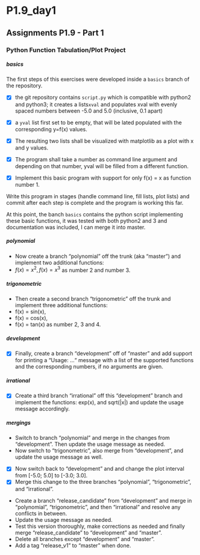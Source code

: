 # P1.9_day1
## Assignments P1.9 - Part 1
### Python Function Tabulation/Plot Project

##### basics

The first steps of this exercises were developed inside a `basics` branch of the repository.

- [x] the git repository contains `script.py` which is compatible with python2 and python3; it creates a lists`xval` and populates xval with evenly spaced numbers between -5.0 and 5.0 (inclusive, 0.1 apart) 

- [x] a `yval` list first set to be empty, that will be lated populated with the corresponding y=f(x) values. 

- [x] The resulting two lists shall be visualized with matplotlib as a plot with x and y values. 

- [x] The program shall take a number as command line argument and depending on that number, yval will be filled from a different function. 
- [x] Implement this basic program with support for only f(x) = x as function number 1. 

Write this program in stages (handle command line, fill lists, plot lists) and commit after each step is complete and the program is working this far.

At this point, the banch `basics` contains the python script implementing these basic functions, it was tested with both python2 and 3 and documentation was included, I can merge it into master.

##### polynomial

- Now create a branch “polynomial” off the trunk (aka “master”) and implement two additional functions: 
- $f(x) = x^2, f(x) = x^3$ as number 2 and number 3. 

##### trigonometric

- Then create a second branch “trigonometric” off the trunk and implement three additional functions: 
- f(x) = sin(x), 
- f(x) = cos(x),
- f(x) = tan(x) as number 2, 3 and 4.

##### development

- [x] Finally, create a branch “development” off of “master” and add support for printing a “Usage: ...“ message with a list of the supported functions and the corresponding numbers, if no arguments are given.

##### irrational

- [x] Create a third branch “irrational” off this “development” branch and implement the functions: exp(x), and sqrt(|x|) and update the usage message accordingly.

##### mergings

- Switch to branch “polynomial” and merge in the changes from “development”. Then update the usage message as needed. 
- Now switch to “trigonometric”, also merge from “development”, and update the usage message as well. 
- [x] Now switch back to “development” and and change the plot interval from [-5.0; 5.0] to [-3.0; 3.0]. 
- [x] Merge this change to the three branches “polynomial”, “trigonometric”, and “irrational”.
- Create a branch “release_candidate” from “development” and merge in “polynomial”,
“trigonometric”, and then “irrational” and resolve any conflicts in between.
- Update the usage message as needed. 
- Test this version thoroughly, make corrections as needed and finally merge “release_candidate” to “development” and “master”. 
- Delete all branches except “development” and “master”. 
- Add a tag “release_v1” to “master” when done.
